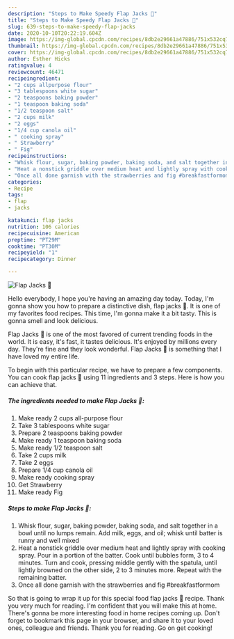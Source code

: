 ```yaml
---
description: "Steps to Make Speedy Flap Jacks 🥞"
title: "Steps to Make Speedy Flap Jacks 🥞"
slug: 639-steps-to-make-speedy-flap-jacks
date: 2020-10-10T20:22:19.604Z
image: https://img-global.cpcdn.com/recipes/8db2e29661a47886/751x532cq70/flap-jacks-🥞-recipe-main-photo.jpg
thumbnail: https://img-global.cpcdn.com/recipes/8db2e29661a47886/751x532cq70/flap-jacks-🥞-recipe-main-photo.jpg
cover: https://img-global.cpcdn.com/recipes/8db2e29661a47886/751x532cq70/flap-jacks-🥞-recipe-main-photo.jpg
author: Esther Hicks
ratingvalue: 4
reviewcount: 46471
recipeingredient:
- "2 cups allpurpose flour"
- "3 tablespoons white sugar"
- "2 teaspoons baking powder"
- "1 teaspoon baking soda"
- "1/2 teaspoon salt"
- "2 cups milk"
- "2 eggs"
- "1/4 cup canola oil"
- " cooking spray"
- " Strawberry"
- " Fig"
recipeinstructions:
- "Whisk flour, sugar, baking powder, baking soda, and salt together in a bowl until no lumps remain. Add milk, eggs, and oil; whisk until batter is runny and well mixed"
- "Heat a nonstick griddle over medium heat and lightly spray with cooking spray. Pour in a portion of the batter. Cook until bubbles form, 3 to 4 minutes. Turn and cook, pressing middle gently with the spatula, until lightly browned on the other side, 2 to 3 minutes more. Repeat with the remaining batter."
- "Once all done garnish with the strawberries and fig #breakfastformom"
categories:
- Recipe
tags:
- flap
- jacks

katakunci: flap jacks 
nutrition: 106 calories
recipecuisine: American
preptime: "PT29M"
cooktime: "PT30M"
recipeyield: "1"
recipecategory: Dinner

---
```



![Flap Jacks 🥞](https://img-global.cpcdn.com/recipes/8db2e29661a47886/751x532cq70/flap-jacks-🥞-recipe-main-photo.jpg)

Hello everybody, I hope you're having an amazing day today. Today, I'm gonna show you how to prepare a distinctive dish, flap jacks 🥞. It is one of my favorites food recipes. This time, I'm gonna make it a bit tasty. This is gonna smell and look delicious.



Flap Jacks 🥞 is one of the most favored of current trending foods in the world. It is easy, it's fast, it tastes delicious. It's enjoyed by millions every day. They're fine and they look wonderful. Flap Jacks 🥞 is something that I have loved my entire life.


To begin with this particular recipe, we have to prepare a few components. You can cook flap jacks 🥞 using 11 ingredients and 3 steps. Here is how you can achieve that.

<!--inarticleads1-->

##### The ingredients needed to make Flap Jacks 🥞:

1. Make ready 2 cups all-purpose flour
1. Take 3 tablespoons white sugar
1. Prepare 2 teaspoons baking powder
1. Make ready 1 teaspoon baking soda
1. Make ready 1/2 teaspoon salt
1. Take 2 cups milk
1. Take 2 eggs
1. Prepare 1/4 cup canola oil
1. Make ready  cooking spray
1. Get  Strawberry
1. Make ready  Fig




<!--inarticleads2-->

##### Steps to make Flap Jacks 🥞:

1. Whisk flour, sugar, baking powder, baking soda, and salt together in a bowl until no lumps remain. Add milk, eggs, and oil; whisk until batter is runny and well mixed
1. Heat a nonstick griddle over medium heat and lightly spray with cooking spray. Pour in a portion of the batter. Cook until bubbles form, 3 to 4 minutes. Turn and cook, pressing middle gently with the spatula, until lightly browned on the other side, 2 to 3 minutes more. Repeat with the remaining batter.
1. Once all done garnish with the strawberries and fig #breakfastformom




So that is going to wrap it up for this special food flap jacks 🥞 recipe. Thank you very much for reading. I'm confident that you will make this at home. There's gonna be more interesting food in home recipes coming up. Don't forget to bookmark this page in your browser, and share it to your loved ones, colleague and friends. Thank you for reading. Go on get cooking!

